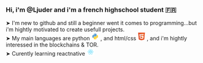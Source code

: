 ### Hi, i'm @Ljuder and i'm a french highschool student 🇫🇷<br>
 ➤ I'm new to github and still a beginner went it comes to programming...but i'm hightly motivated to create usefull projects.<br>
 ➤ My main languages are python <img src="https://raw.githubusercontent.com/edent/SuperTinyIcons/master/images/svg/python.svg" width="20px">
, and html/css <img src="https://raw.githubusercontent.com/edent/SuperTinyIcons/master/images/svg/html5.svg" width="20px"> , and i'm hightly interessed in the blockchains & TOR.<br>
 ➤ Curently learning reactnative <img src="https://github.com/edent/SuperTinyIcons/raw/master/images/svg/react.svg" width="20px">

